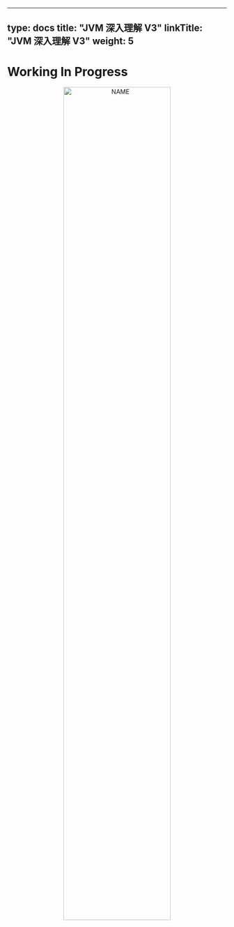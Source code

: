 
---
type: docs
title: "JVM 深入理解 V3"
linkTitle: "JVM 深入理解 V3"
weight: 5
---

# Working In Progress

<div align="center">
<img src="https://infi-img.oss-cn-hangzhou.aliyuncs.com/img/tumblr_o68i2aVvlE1s9f4joo1_500.gif" style="display:block;width:70%;" alt="NAME" align=center />
</div>
